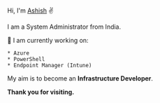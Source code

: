 Hi, I'm [Ashish](https://www.linkedin.com/in/ashish-arya-70080b39)  ✌

I am a System Administrator from India. 

🌱 I am currently working on:

    * Azure
    * PowerShell
    * Endpoint Manager (Intune)

My aim is to become an **Infrastructure Developer**.

**Thank you for visiting.**


     
